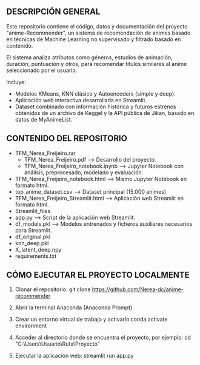 DESCRIPCIÓN GENERAL
-----------------------------------------------------------
Este repositorio contiene el código, datos y documentación 
del proyecto "anime-Recommender", un sistema de 
recomendación de animes basado en técnicas de Machine Learning 
no supervisado y filtrado basado en contenido.

El sistema analiza atributos como géneros, estudios de 
animación, duración, puntuación y otros, para recomendar 
títulos similares al anime seleccionado por el usuario.

Incluye:
- Modelos KMeans, KNN clásico y Autoencoders (simple y deep).
- Aplicación web interactiva desarrollada en Streamlit.
- Dataset combinado con información histórica y futuros estrenos 
  obtenidos de un archivo de Keggel y la API pública de Jikan,
  basado en datos de MyAnimeList.


CONTENIDO DEL REPOSITORIO
-----------------------------------------------------------------------------------------------------------------
- TFM_Nerea_Freijeiro.rar
   - TFM_Nerea_Freijeiro.pdf                --> Desarrollo del proyecto.	
   - TFM_Nerea_Freijeiro_notebook.ipynb     --> Jupyter Notebook con análisis, preprocesado, modelado y evaluación.
 - TFM_Nerea_Freijeiro_notebook.html    	--> Mismo Jupyter Notebook en formato html.
 - top_anime_dataset.csv      		        --> Dataset principal (15.000 animes)
 - TFM_Nerea_Freijeiro_Streamlit.html	    --> Aplicación web Streamlit en formato html.
- Streamlit_files
- app.py                     		          --> Script de la aplicación web Streamlit.                                	
- df_models.pkl               		        --> Modelos entrenados y ficheros auxiliares necesarios para Streamlit.
- df_original.pkl
- knn_deep.pkl
- X_latent_deep.npy
- requirements.txt


CÓMO EJECUTAR EL PROYECTO LOCALMENTE
-----------------------------------------------------------
1. Clonar el repositorio:
   git clone https://github.com/Nerea-dc/anime-recommender

2. Abrir la terminal Anaconda (Anaconda Prompt)

3. Crear un entorno virtual de trabajo y activarlo
   conda activate environment

4. Acceder al directorio donde se encuentra el proyecto, por ejemplo:
   cd "C:\Users\Usuario\Ruta\Proyecto"

5. Ejecutar la aplicación web:
   streamlit run app.py
